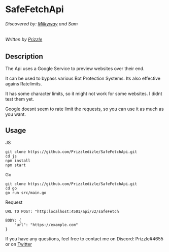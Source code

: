 # SafeFetchApi
###### Discovered by: [Milkyway](https://twitter.com/milkyontheblock) and Sam
###### Written by [Prizzle](https://twitter.com/bypassedpx)

## Description
The Api uses a Google Service to preview websites over their end.

It can be used to bypass various Bot Protection Systems. Its also effective agains Ratelimits.

It has some character limits, so it might not work for some websites. I didnt test them yet.

Google doesnt seem to rate limit the requests, so you can use it as much as you want.

## Usage
JS
```shell
git clone https://github.com/Prizzledizle/SafeFetchApi.git
cd js
npm install
npm start
```

Go
```shell
git clone https://github.com/Prizzledizle/SafeFetchApi.git
cd go
go run src/main.go
```

Request
```
URL TO POST: "http:localhost:4501/api/v2/safeFetch

BODY: {
    "url": "https://example.com"
}
```

If you have any questions, feel free to contact me on Discord: Prizzle#4655 or on [Twitter](https://twitter.com/bypassedpx)
